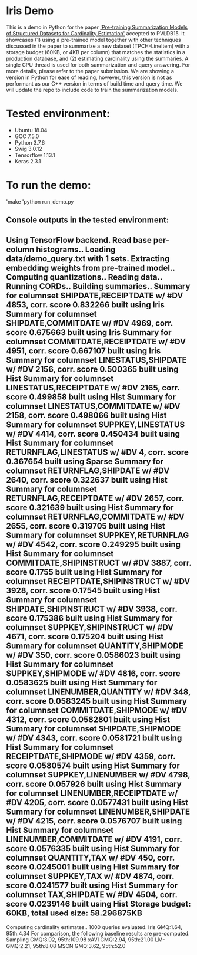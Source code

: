 # Iris Demo
This is a demo in Python for the paper ['Pre-training Summarization Models of Structured Datasets for Cardinality Estimation'](http://yao.lu/iris/pdf) accepted to PVLDB15.  It showcases (1) using a pre-trained model together with other techniques discussed in the paper to summarize a new dataset (TPCH-LineItem) with a storage budget (60KB, or 4KB per column) that matches the statistics in a production database, and (2) estimating cardinality using the summaries. A single CPU thread is used for both summarization and query answering. For more details, please refer to the paper submission. We are showing a version in Python for ease of reading, however, this version is not as performant as our C++ version in terms of build time and query time. We will update the repo to include code to train the summarization models.

# Tested environment: 
- Ubuntu 18.04
- GCC 7.5.0
- Python 3.7.6
- Swig 3.0.12
- Tensorflow 1.13.1
- Keras 2.3.1

# To run the demo: 
'make
'python run_demo.py

## Console outputs in the tested environment:
Using TensorFlow backend.
Read base per-column histograms..
Loading data/demo_query.txt with 1 sets.
Extracting embedding weights from pre-trained model..
Computing quantizations..
Reading data..
Running CORDs..
Building summaries..
        Summary for columnset SHIPDATE,RECEIPTDATE      w/ #DV 4853,    corr. score 0.832266    built using Iris
        Summary for columnset SHIPDATE,COMMITDATE       w/ #DV 4969,    corr. score 0.675663    built using Iris
        Summary for columnset COMMITDATE,RECEIPTDATE    w/ #DV 4951,    corr. score 0.667107    built using Iris
        Summary for columnset LINESTATUS,SHIPDATE       w/ #DV 2156,    corr. score 0.500365    built using Hist
        Summary for columnset LINESTATUS,RECEIPTDATE    w/ #DV 2165,    corr. score 0.499858    built using Hist
        Summary for columnset LINESTATUS,COMMITDATE     w/ #DV 2158,    corr. score 0.498066    built using Hist
        Summary for columnset SUPPKEY,LINESTATUS        w/ #DV 4414,    corr. score 0.450434    built using Hist
        Summary for columnset RETURNFLAG,LINESTATUS     w/ #DV 4,       corr. score 0.367654    built using Sparse
        Summary for columnset RETURNFLAG,SHIPDATE       w/ #DV 2640,    corr. score 0.322637    built using Hist
        Summary for columnset RETURNFLAG,RECEIPTDATE    w/ #DV 2657,    corr. score 0.321639    built using Hist
        Summary for columnset RETURNFLAG,COMMITDATE     w/ #DV 2655,    corr. score 0.319705    built using Hist
        Summary for columnset SUPPKEY,RETURNFLAG        w/ #DV 4542,    corr. score 0.249295    built using Hist
        Summary for columnset COMMITDATE,SHIPINSTRUCT   w/ #DV 3887,    corr. score 0.1755      built using Hist
        Summary for columnset RECEIPTDATE,SHIPINSTRUCT  w/ #DV 3928,    corr. score 0.17545     built using Hist
        Summary for columnset SHIPDATE,SHIPINSTRUCT     w/ #DV 3938,    corr. score 0.175386    built using Hist
        Summary for columnset SUPPKEY,SHIPINSTRUCT      w/ #DV 4671,    corr. score 0.175204    built using Hist
        Summary for columnset QUANTITY,SHIPMODE         w/ #DV 350,     corr. score 0.0586023   built using Hist
        Summary for columnset SUPPKEY,SHIPMODE          w/ #DV 4816,    corr. score 0.0583625   built using Hist
        Summary for columnset LINENUMBER,QUANTITY       w/ #DV 348,     corr. score 0.0583245   built using Hist
        Summary for columnset COMMITDATE,SHIPMODE       w/ #DV 4312,    corr. score 0.0582801   built using Hist
        Summary for columnset SHIPDATE,SHIPMODE         w/ #DV 4343,    corr. score 0.0581721   built using Hist
        Summary for columnset RECEIPTDATE,SHIPMODE      w/ #DV 4359,    corr. score 0.0580574   built using Hist
        Summary for columnset SUPPKEY,LINENUMBER        w/ #DV 4798,    corr. score 0.057926    built using Hist
        Summary for columnset LINENUMBER,RECEIPTDATE    w/ #DV 4205,    corr. score 0.0577431   built using Hist
        Summary for columnset LINENUMBER,SHIPDATE       w/ #DV 4215,    corr. score 0.0576707   built using Hist
        Summary for columnset LINENUMBER,COMMITDATE     w/ #DV 4191,    corr. score 0.0576335   built using Hist
        Summary for columnset QUANTITY,TAX              w/ #DV 450,     corr. score 0.0245001   built using Hist
        Summary for columnset SUPPKEY,TAX               w/ #DV 4874,    corr. score 0.0241577   built using Hist
        Summary for columnset TAX,SHIPDATE              w/ #DV 4504,    corr. score 0.0239146   built using Hist
Storage budget: 60KB, total used size: 58.296875KB
------------------------------
Computing cardinality estimates..
1000 queries evaluated.
        Iris            GMQ:1.64, 95th:4.34
        For comparison, the following baseline results are pre-computed.
        Sampling        GMQ:3.02, 95th:109.98
        xAVI            GMQ:2.94, 95th:21.00
        LM-             GMQ:2.21, 95th:8.08
        MSCN            GMQ:3.62, 95th:52.0
